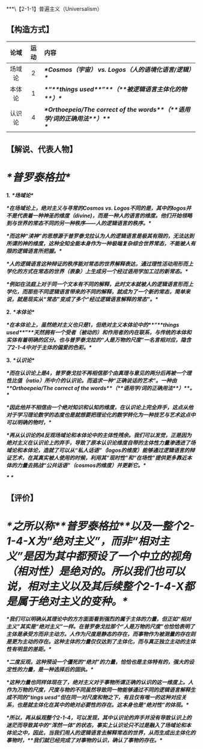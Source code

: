 ***\【2-1-1】普遍主义（Universalism）

## 【构造方式】

|  论域  | 运动 | 内容                                                         |
| :----: | :--: | :----------------------------------------------------------- |
| 场域论 |  2   | ***\*Cosmos（宇宙） vs. Logos（人的语境化语言/逻辑）\****    |
| 本体论 |  1   | ***\*“\*******\*things used\*******\*”\*******\*（\*******\*被逻辑语言主体化的物\*******\*）\**** |
| 认识论 |  4   | ***\*Orthoepeia/The correct of the words\*******\*（\*******\*语用学/词的正确用法\*******\*）\*******\*<br/>\**** |

## 【解说、代表人物】

# ***\*普罗泰格拉\****

**1.** ***\*场域论\****

***\*在场域论上，绝对主义与寻常的Cosmos vs. Logos不同的是，其中的logos并不是代表着一种神圣的维度（divine)，而是一种人的语言的维度。他们开始领略到与世界的常态不同的另一种秩序——人的逻辑语言的秩序。\****

***\*而这种“渎神”的思想源于普罗泰戈拉认为人的逻辑语言是极其有限的，无法达到所谓的神的维度，这种全知全能本身作为一种极端复杂综合世界常态，不能被人有限的逻辑语言所把握。\****

***\*人的逻辑语言这种辩证的秩序能对常态的世界解释表达，通过理性活动用形而上学化的方式在常态的世界（表象）上生成另一个经过语用学加工过的新常态。\****

***\*例如在法庭上对于同一个文本有不同的解释，此时文本就被人的逻辑语言形而上学化，而那些不同逻辑语言带来的不同的解释，就成为了一个新的常态，简单来说，就是现实从“常态”变成了多个“经过逻辑语言解释的常态”。\****

 

 

 

**2.** ***\*本体论\****

***\*在本体论上，虽然绝对主义也只是1，但绝对主义本体论中的\*******\*“\*******\*things used\*******\*”\*******\*天然拥有一个受者（被动的）和作用者的内在联系，与传统的本体和实体有着明确的区分。也与普罗泰戈拉的“人是万物的尺度”一名言相对应，隐含了2-1-4中对于主体的偏爱的色彩。\****

**3.** ***\*认识论\****

  ***\*而在认识论上是4，普罗泰戈拉不再相信那个由真理与意见的两分后再被一个理性比值（ratio）所中介的认识论。而追求一种“正确说话的艺术”。一种由\*******\*Orthoepeia/The correct of the words\*******\*（\*******\*语用学/词的正确用法\*******\*）\*******\*。\****

***\*因此他并不相信由一个绝对知识和认知的维度，在认识论上完全弃手，这点从他对于学习理论数学的态度也是就想要把理论化的数学转化为一种技艺与艺术这点中可以明确的物时，\****

***\*再从认识论的4反观场域论和本体论中的主体性残余。我们可以发觉，正是因为绝对主义在认识论上的弃手，导致了原本认识论维度自带的主体性力量渗透进了场域论和本体论，造就了可以从“私人话语”（logos的维度）能够通过逻辑语言的辩证艺术，在其真实被人使用的时候，利用其“现时性”和“在场性”提供更多靠近本体的力量去挑战“公共话语”（cosmos的维度）并更新它。\****

***\*
\****

## 【评价】

# ***\*之所以称\*******\*普罗泰格拉\*******\*以及一整个2-1-4-X为“绝对主义”，而非“相对主义”是因为其中都预设了一个中立的视角（相对性）是绝对的。所以我们也可以说，相对主义以及其后续整个2-1-4-X都是属于绝对主义的变种。\****

  ***\*我们可以明确从其理论中的方方面面看到强烈的属于主体的力量，但正如“相对主义”其实是“绝对主义”一样。在普罗泰戈拉那个“人是万物的尺度”也恰恰表明了主体是承受方而非主动方。人作为尺度是静态的存在，而事物作为被测量的存在则是更为主动的存在。这种主体的力量仅仅达到了主体化，而与真正独立主动的主体性有明显的差距。\****

 ***\*二度反观，这种预设一个僵死的“绝对”的力量，恰恰也是主体特有的，强大的设定性的力量，是一种选择后的固执。\****

***\*这种力量也同样体现在了，绝对主义对于事物所谓正确的认识的这一维度上。人作为万物的尺度，尺度与物的不同虽然导致同一物能够通过不同的逻辑语言解释生成不同的“tings uesd”但在同一对尺度和物之下，有且仅有唯一的这种对应关系，也是就主体化在其中的绝对必要性的存在。这本身也是“绝对性”的体现。\****

 ***\*所以，再从纵观整个2-1-4，可以发现，其中认识论的弃手并没有导致认识上的迷茫而导致其中的“浑然一体”的状态，事实上认识论只不过是融入了场域论和本体论之中，因此，当我们用人的逻辑语言去解释常态的世界，从而生成出主体化的事物时，\*******\*我们就已经完成了对事物的认识，确认了事物的存在。\****

 

​     

 